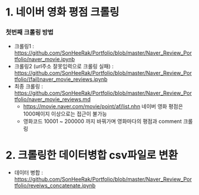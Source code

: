 # 1. 네이버 영화 평점 크롤링
### 첫번째 크롤링 방법
- 크롤링1 : https://github.com/SonHeeRak/Portfolio/blob/master/Naver_Review_Portfolio/naver_movie.ipynb
- 크롤링2 (url주소 잘못입력으로 크롤링 실패) : https://github.com/SonHeeRak/Portfolio/blob/master/Naver_Review_Portfolio/(fail)naver_movie_reviews.ipynb
- 최종 크롤링 : https://github.com/SonHeeRak/Portfolio/blob/master/Naver_Review_Portfolio/naver_movie_reviews.md
  - https://movie.naver.com/movie/point/af/list.nhn 네이버 영화 평점은 1000페이지 이상으로는 접근이 불가능
  - 영화코드 10001 ~ 200000 까지 바꿔가며 영화마다의 평점과 comment 크롤링

# 2. 크롤링한 데이터병합  csv파일로 변환
- 데이터 병합 : https://github.com/SonHeeRak/Portfolio/blob/master/Naver_Review_Portfolio/reveiws_concatenate.ipynb

